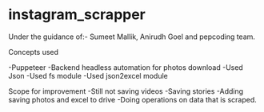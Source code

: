# instagram_scrapper

Under the guidance of:- Sumeet Mallik, Anirudh Goel and pepcoding team.

Concepts used

-Puppeteer 
-Backend headless automation for photos download
-Used Json
-Used fs module
-Used json2excel module

Scope for improvement
-Still not saving videos
-Saving stories
-Adding saving photos and excel to drive
-Doing operations on data that is scraped.


